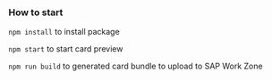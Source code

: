 ### How to start
`npm install` to install package

`npm start` to start card preview

`npm run build` to generated card bundle to upload to SAP Work Zone